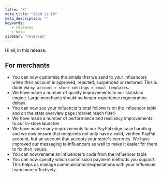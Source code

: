 ```yaml
---
title: "X"
meta_title: "2020-11-10"
meta_description: ""
keywords:
   - releases
   - help
sidebar: "releases"
---
```


Hi all, in this release:

## For merchants

- You can now customise the emails that we send to your influencers when their account is approved, rejected, suspended or restored. This is done via `my account > store settings > email templates`. 
- We have made a number of quality improvements to our statistics engine. Large merchants should no longer experience regeneration delays.
- You can now see your influencer's total followers on the influencer table and on the stats overview page (market reach filter)
- We have made a number of performance and resiliancy improvements to our in-store launcher
- We have made many improvements to our PayPal edge case handling and we now ensure that recipients not only have a valid, verified PayPal account, but an account that accepts your store's currency. We have improved our messaging to influencers as well to make it easier for them to fix their issues. 
- You can now rename an influencer's code from the influencer table
- You can now specify which commission payment methods you support. This helps us manage communication/expectations with your influencer team more effectively. 




